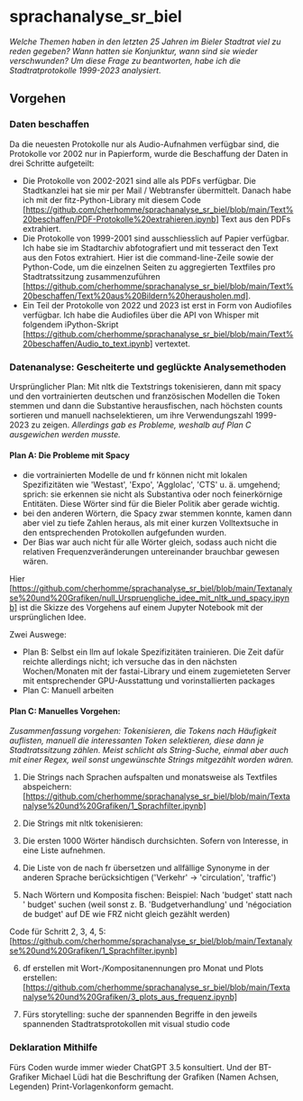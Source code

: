 # sprachanalyse_sr_biel

*Welche Themen haben in den letzten 25 Jahren im Bieler Stadtrat viel zu reden gegeben? Wann hatten sie Konjunktur, wann sind sie wieder verschwunden? Um diese Frage zu beantworten, habe ich die Stadtratprotokolle 1999-2023 analysiert.*

## Vorgehen

### Daten beschaffen
Da die neuesten Protokolle nur als Audio-Aufnahmen verfügbar sind, die Protokolle vor 2002 nur in Papierform, wurde die Beschaffung der Daten in drei Schritte aufgeteilt:

* Die Protokolle von 2002-2021 sind alle als PDFs verfügbar. Die Stadtkanzlei hat sie mir per Mail / Webtransfer übermittelt. Danach habe ich mit der fitz-Python-Library mit diesem Code [https://github.com/cherhomme/sprachanalyse_sr_biel/blob/main/Text%20beschaffen/PDF-Protokolle%20extrahieren.ipynb] Text aus den PDFs extrahiert.
* Die Protokolle von 1999-2001 sind ausschliesslich auf Papier verfügbar. Ich habe sie im Stadtarchiv abfotografiert und mit tesseract den Text aus den Fotos extrahiert. Hier ist die command-line-Zeile sowie der Python-Code, um die einzelnen Seiten zu aggregierten Textfiles pro Stadtratssitzung zusammenzuführen [https://github.com/cherhomme/sprachanalyse_sr_biel/blob/main/Text%20beschaffen/Text%20aus%20Bildern%20herausholen.md].
* Ein Teil der Protokolle von 2022 und 2023 ist erst in Form von Audiofiles verfügbar. Ich habe die Audiofiles über die API von Whisper mit folgendem iPython-Skript [https://github.com/cherhomme/sprachanalyse_sr_biel/blob/main/Text%20beschaffen/Audio_to_text.ipynb] vertextet.

### Datenanalyse: Gescheiterte und geglückte Analysemethoden

Ursprünglicher Plan: Mit nltk die Textstrings tokenisieren, dann mit spacy und den vortrainierten deutschen und französischen Modellen die Token stemmen und dann die Substantive herausfischen, nach höchsten counts sortieren und manuell nachselektieren, um ihre Verwendungszahl 1999-2023 zu zeigen. *Allerdings gab es Probleme, weshalb auf Plan C ausgewichen werden musste.*

#### Plan A: Die Probleme mit Spacy
* die vortrainierten Modelle de und fr können nicht mit lokalen Spezifizitäten wie 'Westast', 'Expo', 'Agglolac', 'CTS' u. ä. umgehend; sprich: sie erkennen sie nicht als Substantiva oder noch feinerkörnige Entitäten. Diese Wörter sind für die Bieler Politik aber gerade wichtig.
* bei den anderen Wörtern, die Spacy zwar stemmen konnte, kamen dann aber viel zu tiefe Zahlen heraus, als mit einer kurzen Volltextsuche in den entsprechenden Protokollen aufgefunden wurden.
* Der Bias war auch nicht für alle Wörter gleich, sodass auch nicht die relativen Frequenzveränderungen untereinander brauchbar gewesen wären.

Hier [https://github.com/cherhomme/sprachanalyse_sr_biel/blob/main/Textanalyse%20und%20Grafiken/null_Urspruengliche_idee_mit_nltk_und_spacy.ipynb] ist die Skizze des Vorgehens auf einem Jupyter Notebook mit der ursprünglichen Idee.

Zwei Auswege:
* Plan B: Selbst ein llm auf lokale Spezifizitäten trainieren. Die Zeit dafür reichte allerdings nicht; ich versuche das in den nächsten Wochen/Monaten mit der fastai-Library und einem zugemieteten Server mit entsprechender GPU-Ausstattung und vorinstallierten packages
* Plan C: Manuell arbeiten

#### Plan C: Manuelles Vorgehen:

*Zusammenfassung vorgehen: Tokenisieren, die Tokens nach Häufigkeit auflisten, manuell die interessanten Token selektieren, diese dann je Stadtratssitzung zählen. Meist schlicht als String-Suche, einmal aber auch mit einer Regex, weil sonst ungewünschte Strings mitgezählt worden wären.*

1. Die Strings nach Sprachen aufspalten und monatsweise als Textfiles abspeichern: [https://github.com/cherhomme/sprachanalyse_sr_biel/blob/main/Textanalyse%20und%20Grafiken/1_Sprachfilter.ipynb]

2. Die Strings mit nltk tokenisieren: 
3. Die ersten 1000 Wörter händisch durchsichten. Sofern von Interesse, in eine Liste aufnehmen. 
4. Die Liste von de nach fr übersetzen und allfällige Synonyme in der anderen Sprache berücksichtigen ('Verkehr' -> 'circulation', 'traffic')
5. Nach Wörtern und Komposita fischen: Beispiel: Nach 'budget' statt nach ' budget' suchen (weil sonst z. B. 'Budgetverhandlung' und 'négociation de budget' auf DE wie FRZ nicht gleich gezählt werden)

Code für Schritt 2, 3, 4, 5: [https://github.com/cherhomme/sprachanalyse_sr_biel/blob/main/Textanalyse%20und%20Grafiken/1_Sprachfilter.ipynb]

6. df erstellen mit Wort-/Kompositanennungen pro Monat und Plots erstellen: [https://github.com/cherhomme/sprachanalyse_sr_biel/blob/main/Textanalyse%20und%20Grafiken/3_plots_aus_frequenz.ipynb]

7. Fürs storytelling: suche der spannenden Begriffe in den jeweils spannenden Stadtratsprotokollen mit visual studio code

### Deklaration Mithilfe
Fürs Coden wurde immer wieder ChatGPT 3.5 konsultiert. Und der BT-Grafiker Michael Lüdi hat die Beschriftung der Grafiken (Namen Achsen, Legenden) Print-Vorlagenkonform gemacht.
